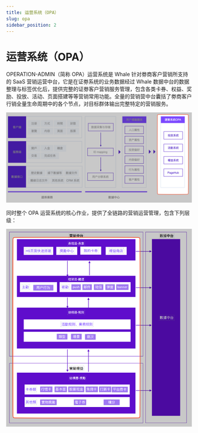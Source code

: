 ```yaml
---
title: 运营系统（OPA）
slug: opa
sidebar_position: 2
---
```



# 运营系统（OPA）

OPERATION-ADMIN（简称 OPA）运营系统是 Whale 针对劵商客户营销所支持的 SaaS 营销运营中台，它是在证劵系统的业务数据经过 Whale 数据中台的数据整理与标签优化后，提供完整的证劵客户营销服务管理，包含各类卡券、权益、奖励、投放、活动、页⾯搭建等等营销常⽤功能。全量的营销营中台囊括了劵商客户行销全量⽣命周期中的各个节点，对目标群体输出完整特定的营销服务。

<img src="./assets/DvIxbsr0fo1glpxFLwecywLKnIg.png"/>

同时整个 OPA 运营系统的核心作业，提供了全链路的营销运营管理，包含下列层级：

     

<img src="./assets/VbXgbHxploEGkVxKyorc3Lcun8g.png"/>

